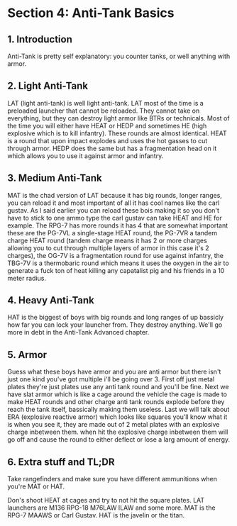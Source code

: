 # Section 4: Anti-Tank Basics

## 1. Introduction

Anti-Tank is pretty self explanatory: you counter tanks, or well anything with armor.

## 2. Light Anti-Tank

LAT (light anti-tank) is well light anti-tank. LAT most of the time is a preloaded launcher that cannot be reloaded. They cannot take on everything, but they can destroy light armor like
BTRs or technicals. Most of the time you will either have HEAT or HEDP and sometimes HE (high explosive which is to kill infantry). These rounds are almost identical. HEAT is a round that upon impact explodes and uses the hot gasses to cut through armor.
HEDP does the same but has a fragmentation head on it which allows you to use it against armor and infantry.

## 3. Medium Anti-Tank

MAT is the chad version of LAT because it has big rounds, longer ranges, you can reload it and most important of all it has cool names like the carl gustav. As I said earlier you can reload these bois making it so you don't have to stick to one ammo type the carl gustav can take HEAT and HE for example.
The RPG-7 has more rounds it has 4 that are somewhat important these are the PG-7VL a single-stage HEAT round, the PG-7VR a tandem charge HEAT round (tandem charge means it has 2 or more charges allowing you to cut through multiple layers of armor in this case it's 2 charges), the OG-7V is a fragmentation round for use against infantry, the TBG-7V is a thermobaric round which means it uses the oxygen in the air to generate a fuck ton of heat killing any capatalist pig and his friends in a 10 meter radius.

## 4. Heavy Anti-Tank 

HAT is the biggest of boys with big rounds and long ranges of up bassicly how far you can lock your launcher from. They destroy anything. We'll go more in debt in the Anti-Tank Advanced chapter.

## 5. Armor

Guess what these boys have armor and you are anti armor but there isn't just one kind you've got multiple i'll be going over 3. First off just metal plates they're just plates use any anti tank round and you'll be fine. Next we have slat armor which is like a cage around the vehicle the cage is made to make HEAT rounds and other charge anti tank rounds explode before they reach the tank itself, bassically making them useless.
Last we will talk about ERA (explosive reactive armor) which looks like squares you'll know what it is when you see it, they are made out of 2 metal plates with an explosive charge inbetween them. when hit the explosive charge inbetween them will go off and cause the round to either deflect or lose a larg amount of energy.

## 6. Extra stuff and TL;DR

Take rangefinders and make sure you have different ammunitions when you're MAT or HAT.

Don's shoot HEAT at cages and try to not hit the square plates. LAT launchers are M136 RPG-18 M76LAW ILAW and some more. MAT is the RPG-7 MAAWS or Carl Gustav. HAT is the javelin or the titan.